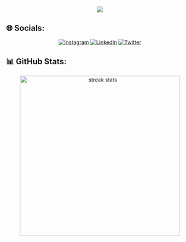 <h1 align="center">
    <img src="https://readme-typing-svg.herokuapp.com/?font=Righteous&size=35&center=true&vCenter=true&width=500&height=70&duration=4000&lines=Hello+There!+👋;+I'm+Othman+SALAHI!;Web+DEV; -_- ;" />
</h1>

## 🌐 Socials:
<div align="center">
    
[![Instagram](https://img.shields.io/badge/Instagram-%23E4405F.svg?logo=Instagram&logoColor=white)](https://instagram.com/othman.salahi) [![LinkedIn](https://img.shields.io/badge/LinkedIn-%230077B5.svg?logo=linkedin&logoColor=white)](https://linkedin.com/in/othmansalahi) [![Twitter](https://img.shields.io/badge/Twitter-%231DA1F2.svg?logo=Twitter&logoColor=white)](https://twitter.com/othmansalahi) 
</div>

## 📊 GitHub Stats:
<div align=center>

  <img width=430 src="https://github-readme-streak-stats.herokuapp.com/?user=othmansalahi&theme=react&border_radius=15" alt="streak stats"/>
</div>

